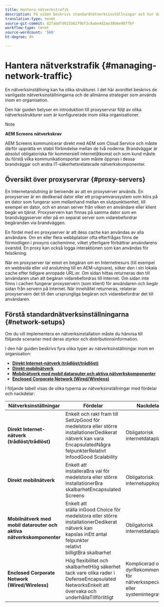 ```yaml
---
title: Hantera nätverkstrafik
description: På sidan beskrivs standardnätverksinställningar och hur du hanterar nätverkstrafik.
translation-type: tm+mt
source-git-commit: d27abdfd92336279bf2c6abe4d2ae38b6e9077bf
workflow-type: tm+mt
source-wordcount: '560'
ht-degree: 0%

---
```



# Hantera nätverkstrafik {#managing-network-traffic}

En nätverksinställning kan ha olika strukturer. I det här avsnittet beskrivs de vanligaste nätverksinställningarna och de allmänna strategier som används inom en organisation.

Den här guiden belyser en introduktion till proxyservrar följt av olika nätverksstrukturer som är konfigurerade inom olika organisationer.

>[!NOTE]
>
>**AEM Screens nätverkskrav**
>
>AEM Screens kommunicerar direkt med AEM som Cloud Service och måste därför upprätta en stabil förbindelse mellan de två noderna. Brandväggar är absolut obligatoriska för kommersiell internetåtkomst och som kund måste du förstå vilka kommunikationsportar som måste öppnas i dessa brandväggar och andra IT-säkerhetsrelaterade nätverkskomponenter.

## Översikt över proxyservrar {#proxy-servers}

En Internetanslutning är beroende av att en proxyserver används. En proxyserver är en dedikerad dator eller ett programvarusystem som körs på en dator som fungerar som mellanhand mellan en slutpunktsenhet, till exempel en dator, och en annan server från vilken en användare eller klient begär en tjänst. Proxyservern kan finnas på samma dator som en brandväggsserver eller på en separat server som vidarebefordrar begäranden via brandväggen.

En fördel med en proxyserver är att dess cache kan användas av alla användare. Om en eller flera webbplatser ofta efterfrågas finns de förmodligen i proxyns cacheminne, vilket ytterligare förbättrar användarens svarstid. En proxy kan också logga interaktionen som kan användas för felsökning.

När en proxyserver tar emot en begäran om en Internetresurs (till exempel en webbsida eller vid anslutning till en AEM-utgivare), söker den i sin lokala cache efter tidigare anropade URL:er. Om sidan hittas returneras den till användaren utan att begäran vidarebefordras till Internet. Om sidan inte finns i cachen fungerar proxyservern (som klient) för användaren och begär sidan från servern på Internet. När innehållet returneras, relaterar proxyservern det till den ursprungliga begäran och vidarebefordrar det till användaren.

## Förstå standardnätverksinställningarna {#network-setups}

Om du vill implementera en nätverksinstallation måste du hänvisa till följande scenarier med deras styrkor och distributionsinformation.

I den här guiden beskrivs fyra olika typer av nätverksinställningar inom en organisation:

* **[Direkt Internet-nätverk (trådlöst/trådlöst)](/help/using/direct-internet-network.md)**
* **[Direkt mobilnätverk](/help/using/mobile-network.md)**
* **[Mobilnätverk med mobil datarouter och aktiva nätverkskomponenter](/help/using/mobile-network-router.md)**
* **[Enclosed Corporate Network (Wired/Wireless)](/help/using/enclosed-corporate-network.md)**

I följande tabell visas de olika typerna av nätverksinställningar med fördelar och nackdelar:

| Nätverksinställningar | Fördelar | Nackdelar |
|--- |--- |--- |
| **Direkt Internet-nätverk (trådlöst/trådlöst)** | Enkelt och rakt fram till<br>SetUpGood för medelstora eller större<br>installationerDedikerat nätverk kan vara<br>EncapsulatedNågra<br>felpunkterRelativt<br>InfoodGood Scalability | Obligatorisk internetdataplan |
| **Direkt mobilnätverk** | Enkelt att<br>installeraBra val för medelstora eller större<br>installationerBra<br>skalbarhetEncapsulated Screens | Obligatorisk internetuppkoppling |
| **Mobilnätverk med mobil datarouter och aktiva nätverkskomponenter** | Enkelt att<br>ställa inGood Choice för medelstora eller större<br>installationerDedikerat nätverk kan<br>kapslas inEtt antal felpunkter<br>relativt<br>billigtBra skalbarhet | Obligatorisk internetdataplan |
| **Enclosed Corporate Network (Wired/Wireless)** | Hög flexibilitet och<br>skalbarhetHög säkerhet tack vare olika rader i<br>DefenseEncapsulated<br>NetworksEnkelt att övervaka och<br>underhållaTillförlitligt | Komplicerad och<br>dyrRekommenderas för nätverksspecialister eller systemintegratörer |

